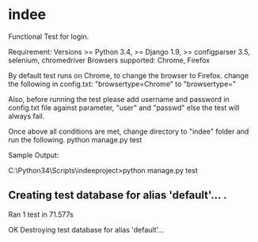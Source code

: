# indee
Functional Test for login.

Requirement: Versions >= Python 3.4, >= Django 1.9, >= configparser 3.5, selenium, chromedriver
Browsers supported: Chrome, Firefox

By default test runs on Chrome, to change the browser to Firefox. change the following in config.txt:
"browsertype=Chrome" to "browsertype="

Also, before running the test please add username and password in config.txt file against parameter, "user" and "passwd" else the test will always fail.


Once above all conditions are met, change directory to "indee" folder and run the following.
python manage.py test

Sample Output:

C:\Python34\Scripts\indeeproject>python manage.py test

Creating test database for alias 'default'...
.
----------------------------------------------------------------------
Ran 1 test in 71.577s

OK
Destroying test database for alias 'default'...
